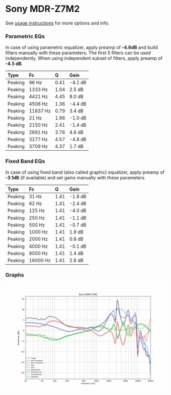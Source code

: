 # Sony MDR-Z7M2
See [usage instructions](https://github.com/jaakkopasanen/AutoEq#usage) for more options and info.

### Parametric EQs
In case of using parametric equalizer, apply preamp of **-4.6dB** and build filters manually
with these parameters. The first 5 filters can be used independently.
When using independent subset of filters, apply preamp of **-4.5 dB**.

| Type    | Fc       |    Q | Gain    |
|:--------|:---------|:-----|:--------|
| Peaking | 96 Hz    | 0.41 | -4.1 dB |
| Peaking | 1333 Hz  | 1.04 | 2.5 dB  |
| Peaking | 4421 Hz  | 4.45 | 8.0 dB  |
| Peaking | 4506 Hz  | 1.36 | -4.4 dB |
| Peaking | 11837 Hz | 0.79 | 3.4 dB  |
| Peaking | 21 Hz    | 1.98 | -1.0 dB |
| Peaking | 2150 Hz  | 2.41 | -1.4 dB |
| Peaking | 2691 Hz  | 3.76 | 4.6 dB  |
| Peaking | 3277 Hz  | 4.57 | -4.8 dB |
| Peaking | 3709 Hz  | 4.37 | 1.7 dB  |

### Fixed Band EQs
In case of using fixed band (also called graphic) equalizer, apply preamp of **-3.1dB**
(if available) and set gains manually with these parameters.

| Type    | Fc       |    Q | Gain    |
|:--------|:---------|:-----|:--------|
| Peaking | 31 Hz    | 1.41 | -1.8 dB |
| Peaking | 62 Hz    | 1.41 | -2.4 dB |
| Peaking | 125 Hz   | 1.41 | -4.0 dB |
| Peaking | 250 Hz   | 1.41 | -1.1 dB |
| Peaking | 500 Hz   | 1.41 | -0.7 dB |
| Peaking | 1000 Hz  | 1.41 | 1.9 dB  |
| Peaking | 2000 Hz  | 1.41 | 0.8 dB  |
| Peaking | 4000 Hz  | 1.41 | -0.1 dB |
| Peaking | 8000 Hz  | 1.41 | 1.4 dB  |
| Peaking | 16000 Hz | 1.41 | 2.8 dB  |

### Graphs
![](./Sony%20MDR-Z7M2.png)